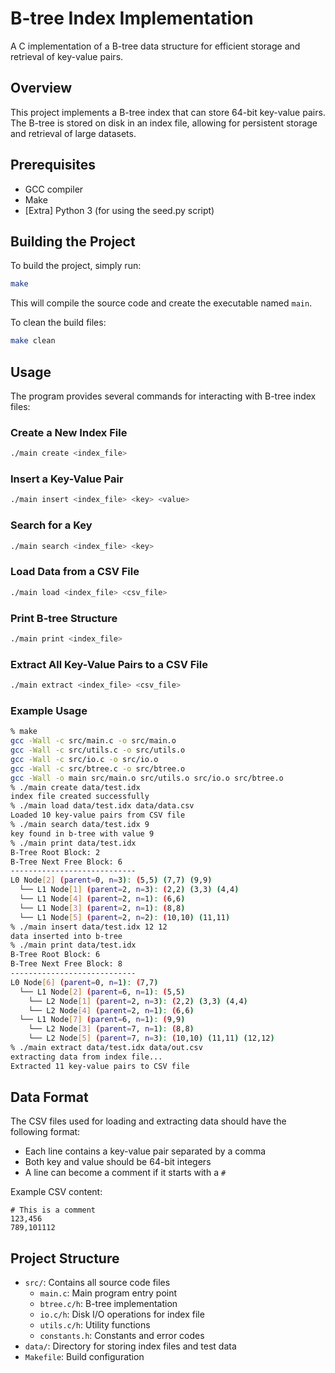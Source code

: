 # B-tree Index Implementation

A C implementation of a B-tree data structure for efficient storage and retrieval of key-value pairs.

## Overview

This project implements a B-tree index that can store 64-bit key-value pairs. The B-tree is stored on disk in an index file, allowing for persistent storage and retrieval of large datasets.

## Prerequisites

- GCC compiler
- Make
- [Extra] Python 3 (for using the seed.py script)

## Building the Project

To build the project, simply run:

```bash
make
```

This will compile the source code and create the executable named `main`.

To clean the build files:

```bash
make clean
```

## Usage

The program provides several commands for interacting with B-tree index files:

### Create a New Index File

```bash
./main create <index_file>
```

### Insert a Key-Value Pair

```bash
./main insert <index_file> <key> <value>
```

### Search for a Key

```bash
./main search <index_file> <key>
```

### Load Data from a CSV File

```bash
./main load <index_file> <csv_file>
```

### Print B-tree Structure

```bash
./main print <index_file>
```

### Extract All Key-Value Pairs to a CSV File

```bash
./main extract <index_file> <csv_file>
```

### Example Usage

```bash
% make      
gcc -Wall -c src/main.c -o src/main.o
gcc -Wall -c src/utils.c -o src/utils.o
gcc -Wall -c src/io.c -o src/io.o
gcc -Wall -c src/btree.c -o src/btree.o
gcc -Wall -o main src/main.o src/utils.o src/io.o src/btree.o
% ./main create data/test.idx
index file created successfully
% ./main load data/test.idx data/data.csv
Loaded 10 key-value pairs from CSV file
% ./main search data/test.idx 9            
key found in b-tree with value 9
% ./main print data/test.idx             
B-Tree Root Block: 2
B-Tree Next Free Block: 6
----------------------------
L0 Node[2] (parent=0, n=3): (5,5) (7,7) (9,9) 
  └── L1 Node[1] (parent=2, n=3): (2,2) (3,3) (4,4) 
  └── L1 Node[4] (parent=2, n=1): (6,6) 
  └── L1 Node[3] (parent=2, n=1): (8,8) 
  └── L1 Node[5] (parent=2, n=2): (10,10) (11,11) 
% ./main insert data/test.idx 12 12
data inserted into b-tree
% ./main print data/test.idx       
B-Tree Root Block: 6
B-Tree Next Free Block: 8
----------------------------
L0 Node[6] (parent=0, n=1): (7,7) 
  └── L1 Node[2] (parent=6, n=1): (5,5) 
    └── L2 Node[1] (parent=2, n=3): (2,2) (3,3) (4,4) 
    └── L2 Node[4] (parent=2, n=1): (6,6) 
  └── L1 Node[7] (parent=6, n=1): (9,9) 
    └── L2 Node[3] (parent=7, n=1): (8,8) 
    └── L2 Node[5] (parent=7, n=3): (10,10) (11,11) (12,12) 
% ./main extract data/test.idx data/out.csv
extracting data from index file...
Extracted 11 key-value pairs to CSV file
```

## Data Format

The CSV files used for loading and extracting data should have the following format:
- Each line contains a key-value pair separated by a comma
- Both key and value should be 64-bit integers
- A line can become a comment if it starts with a `#`

Example CSV content:
```
# This is a comment
123,456
789,101112
```


## Project Structure

- `src/`: Contains all source code files
  - `main.c`: Main program entry point
  - `btree.c/h`: B-tree implementation
  - `io.c/h`: Disk I/O operations for index file
  - `utils.c/h`: Utility functions
  - `constants.h`: Constants and error codes
- `data/`: Directory for storing index files and test data
- `Makefile`: Build configuration
